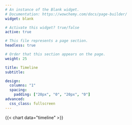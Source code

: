 ```yaml
---
# An instance of the Blank widget.
# Documentation: https://wowchemy.com/docs/page-builder/
widget: blank

# Activate this widget? true/false
active: true

# This file represents a page section.
headless: true

# Order that this section appears on the page.
weight: 25

title: Timeline
subtitle:

design:
  columns: "1"
  spacing:
    padding: ["20px", "0", "20px", "0"]
advanced:
  css_class: fullscreen
---
```

{{< chart data="timeline" >}}
